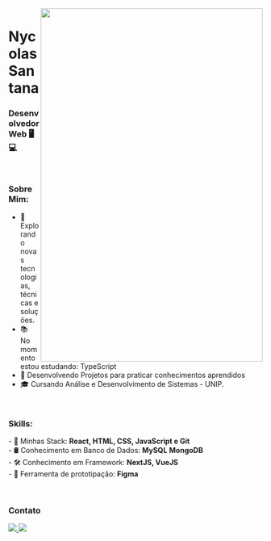 <img align="right" width="440" height="700" right="0px" src="https://i.imgur.com/jJJRSB0.png">


# Nycolas Santana
### Desenvolvedor Web 🖥💻

<br>

### Sobre Mim:

<p align="left" margin-left="10px"> 

- 🌱 Explorando novas tecnologias, técnicas e soluções.
- 📚 No momento estou estudando: TypeScript
- 📘 Desenvolvendo Projetos para praticar conhecimentos aprendidos
- 🎓 Cursando Análise e Desenvolvimento de Sistemas - UNIP.


<br>

### Skills:

<p align="left" margin-left="10px">
- 🧩 Minhas Stack: <strong>React, HTML, CSS, JavaScript e Git</strong> <br>
- 🛢 Conhecimento em Banco de Dados: <strong>MySQL</strong> <strong>MongoDB</strong> <br>
- 🛠 Conhecimento em Framework: <strong>NextJS, VueJS</strong> <br>
- 🧩 Ferramenta de prototipação: <strong>Figma</strong>
</p>

<br/>

### Contato

<p align="left" margin-left="10px">
  <a href="nycolassantana00@gmail.com">
    <img src="https://img.shields.io/badge/nycolassantana00@gmail.com-6633cc?style=flat-square&amp;logo=Gmail&amp;logoColor=white&amp;link=mailto:nycolassantana00-@gmail.com" style="max-width:100%;">
  </a>
  <a href="https://www.linkedin.com/in/nycolas-santana-685b60206/" rel="nofollow">
    <img src="https://img.shields.io/badge/-Nycolas%20Santana-6633cc?style=flat-square&amp;logo=Linkedin&amp;logoColor=white&amp;link=https://www.linkedin.com/in/rafaeldcmartins" style="max-width:100%;">
  </a>
</p>
